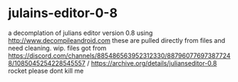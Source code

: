 # julains-editor-0-8
a decomplation of julians editor version 0.8 using http://www.decompileandroid.com these are pulled directly from files and need cleaning. wip. files got from https://discord.com/channels/885486563952312330/887960776973877248/1085045254228545557 / https://archive.org/details/julianseditor-0.8 rocket please dont kill me
